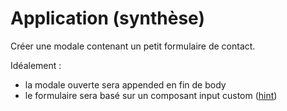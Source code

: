 # Application (synthèse)

Créer une modale contenant un petit formulaire de contact.

Idéalement : 
- la modale ouverte sera appended en fin de body
- le formulaire sera basé sur un composant input custom ([hint](https://vuejs.org/guide/components/v-model.html))
